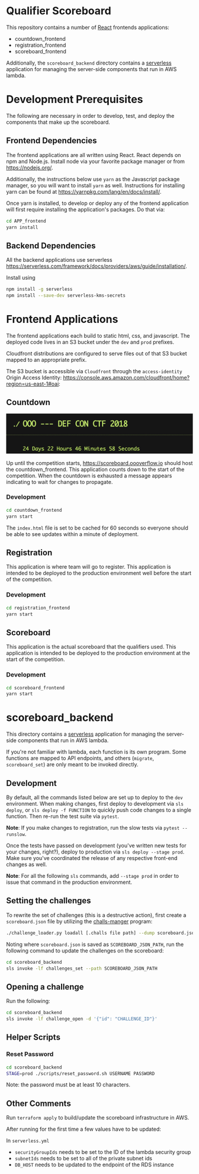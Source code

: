 # Qualifier Scoreboard

This repository contains a number of [React](https://reactjs.org/) frontends
applications:

* countdown_frontend
* registration_frontend
* scoreboard_frontend

Additionally, the `scoreboard_backend` directory contains a
[serverless](https://serverless.com/) application for managing the server-side
components that run in AWS lambda.


# Development Prerequisites

The following are necessary in order to develop, test, and deploy the
components that make up the scoreboard.

## Frontend Dependencies

The frontend applications are all written using React. React depends on npm and
Node.js. Install node via your favorite package manager or from
https://nodejs.org/.

Additionally, the instructions below use `yarn` as the Javascript package
manager, so you will want to install `yarn` as well. Instructions for
installing yarn can be found at https://yarnpkg.com/lang/en/docs/install/.

Once yarn is installed, to develop or deploy any of the frontend application
will first require installing the application's packages. Do that via:

```sh
cd APP_frontend
yarn install
```

## Backend Dependencies

All the backend applications use serverless
https://serverless.com/framework/docs/providers/aws/guide/installation/.

Install using

```sh
npm install -g serverless
npm install --save-dev serverless-kms-secrets
```


# Frontend Applications

The frontend applications each build to static html, css, and javascript. The deployed code lives
in an S3 bucket under the `dev` and `prod` prefixes.

Cloudfront distributions are configured to serve files out of that S3 bucket
mapped to an appropriate prefix.

The S3 bucket is accessible via `Cloudfront` through the `access-identity`
Origin Access Identity:
https://console.aws.amazon.com/cloudfront/home?region=us-east-1#oai:

## Countdown

![Countdown Screenshot](static/countdown.png)

Up until the competition starts, https://scoreboard.oooverflow.io should host
the countdown_frontend. This application counts down to the start of the
competition. When the countdown is exhausted a message appears indicating to
wait for changes to propagate.

### Development

```sh
cd countdown_frontend
yarn start
```

The `index.html` file is set to be cached for 60 seconds so everyone should be
able to see updates within a minute of deployment.

## Registration

This application is where team will go to register. This application is intended to be deployed to
the production environment well before the start of the competition.

### Development

```sh
cd registration_frontend
yarn start
```

## Scoreboard

This application is the actual scoreboard that the qualifiers used. This application is intended to
be deployed to the production environment at the start of the competition.

### Development

```sh
cd scoreboard_frontend
yarn start
```

# scoreboard_backend

This directory contains a [serverless](https://serverless.com/) application for
managing the server-side components that run in AWS lambda.

If you're not familiar with lambda, each function is its own program. Some
functions are mapped to API endpoints, and others (`migrate`, `scoreboard_set`)
are only meant to be invoked directly.


## Development

By default, all the commands listed below are set up to deploy to the `dev`
environment. When making changes, first deploy to development via `sls deploy`,
or `sls deploy -f FUNCTION` to quickly push code changes to a single
function. Then re-run the test suite via `pytest`.

__Note__: If you make changes to registration, run the slow tests via `pytest
--runslow`.

Once the tests have passed on development (you've written new tests for your
changes, right?), deploy to production via `sls deploy --stage prod`. Make sure
you've coordinated the release of any respective front-end changes as well.

__Note__: For all the following `sls` commands, add `--stage prod` in order to
issue that command in the production environment.

## Setting the challenges

To rewrite the set of challenges (this is a destructive action), first create a
`scoreboard.json` file by utilizing the
[challs-manger](https://github.com/o-o-overflow/challs-manager) program:

```sh
./challenge_loader.py loadall [.challs file path] --dump scoreboard.json
```

Noting where `scoreboard.json` is saved as `SCOREBOARD_JSON_PATH`, run the
following command to update the challenges on the scoreboard:

```sh
cd scoreboard_backend
sls invoke -lf challenges_set --path SCOREBOARD_JSON_PATH
```


## Opening a challenge

Run the following:

```sh
cd scoreboard_backend
sls invoke -lf challenge_open -d '{"id": "CHALLENGE_ID"}'
```


## Helper Scripts

### Reset Password

```sh
cd scoreboard_backend
STAGE=prod ./scripts/reset_password.sh USERNAME PASSWORD
```

Note: the password must be at least 10 characters.


## Other Comments

Run `terraform apply` to build/update the scoreboard infrastructure in AWS.

After running for the first time a few values have to be updated:

In `serverless.yml`

* `securityGroupIds` needs to be set to the ID of the lambda security group
* `subnetIds` needs to be set to all of the private subnet ids
* `DB_HOST` needs to be updated to the endpoint of the RDS instance

